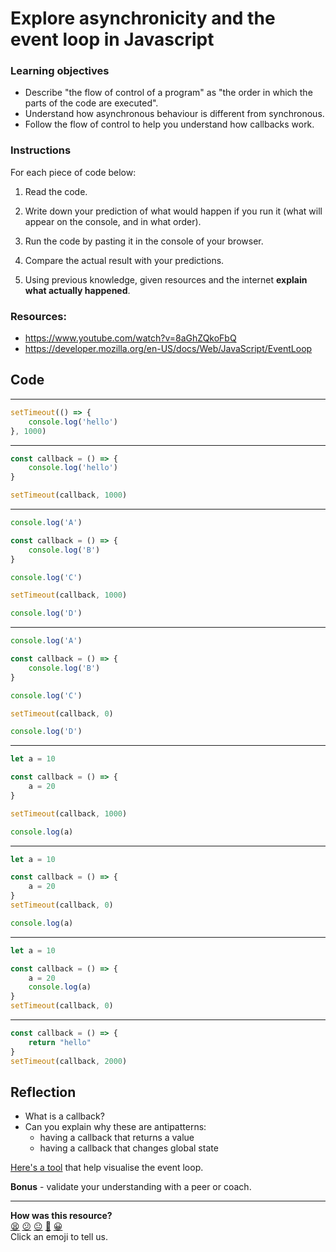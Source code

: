 # Explore asynchronicity and the event loop in Javascript

### Learning objectives

 * Describe "the flow of control of a program" as "the order in which the parts of the code are executed".
 * Understand how asynchronous behaviour is different from synchronous.
 * Follow the flow of control to help you understand how callbacks work.

### Instructions

For each piece of code below:

1. Read the code.

2. Write down your prediction of what would happen if you run it (what will appear on the console, and in what order).

3. Run the code by pasting it in the console of your browser.

4. Compare the actual result with your predictions.

5. Using previous knowledge, given resources and the internet **explain what actually happened**.

### Resources:

* https://www.youtube.com/watch?v=8aGhZQkoFbQ
* https://developer.mozilla.org/en-US/docs/Web/JavaScript/EventLoop

## Code

---

```js
setTimeout(() => {
	console.log('hello')
}, 1000)
```
---

```js
const callback = () => {
	console.log('hello')
}

setTimeout(callback, 1000)
```

---

```js
console.log('A')

const callback = () => {
	console.log('B')
}

console.log('C')

setTimeout(callback, 1000)

console.log('D')
```

---

```js
console.log('A')

const callback = () => {
	console.log('B')
}

console.log('C')

setTimeout(callback, 0)

console.log('D')
```

---

```js
let a = 10

const callback = () => {
	a = 20
}

setTimeout(callback, 1000)

console.log(a)
```

---

```js
let a = 10

const callback = () => {
	a = 20
}
setTimeout(callback, 0)

console.log(a)
```

---

```js
let a = 10

const callback = () => {
	a = 20
	console.log(a)
}
setTimeout(callback, 0)
```

---

```js
const callback = () => {
	return "hello"
}
setTimeout(callback, 2000)
```

## Reflection

* What is a callback?
* Can you explain why these are antipatterns:
  * having a callback that returns a value
  * having a callback that changes global state

[Here's a tool](http://latentflip.com/loupe) that help visualise the event loop.

**Bonus** - validate your understanding with a peer or coach.


<!-- BEGIN GENERATED SECTION DO NOT EDIT -->

---

**How was this resource?**  
[😫](https://airtable.com/shrUJ3t7KLMqVRFKR?prefill_Repository=makersacademy/javascript-fundamentals&prefill_File=workshops/async-js-and-callbacks/README.md&prefill_Sentiment=😫) [😕](https://airtable.com/shrUJ3t7KLMqVRFKR?prefill_Repository=makersacademy/javascript-fundamentals&prefill_File=workshops/async-js-and-callbacks/README.md&prefill_Sentiment=😕) [😐](https://airtable.com/shrUJ3t7KLMqVRFKR?prefill_Repository=makersacademy/javascript-fundamentals&prefill_File=workshops/async-js-and-callbacks/README.md&prefill_Sentiment=😐) [🙂](https://airtable.com/shrUJ3t7KLMqVRFKR?prefill_Repository=makersacademy/javascript-fundamentals&prefill_File=workshops/async-js-and-callbacks/README.md&prefill_Sentiment=🙂) [😀](https://airtable.com/shrUJ3t7KLMqVRFKR?prefill_Repository=makersacademy/javascript-fundamentals&prefill_File=workshops/async-js-and-callbacks/README.md&prefill_Sentiment=😀)  
Click an emoji to tell us.

<!-- END GENERATED SECTION DO NOT EDIT -->
